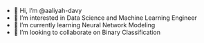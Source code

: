 - 👋 Hi, I’m @aaliyah-davy
- 👀 I’m interested in Data Science and Machine Learning Engineer
- 🌱 I’m currently learning Neural Network Modeling
- 💞️ I’m looking to collaborate on Binary Classification

<!---
aaliyah-davy/aaliyah-davy is a ✨ special ✨ repository because its `README.md` (this file) appears on your GitHub profile.
You can click the Preview link to take a look at your changes.
--->
